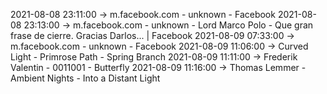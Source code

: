 2021-08-08 23:11:00 -> m.facebook.com - unknown - Facebook
2021-08-08 23:13:00 -> m.facebook.com - unknown - Lord Marco Polo - Que gran frase de cierre. Gracias Darlos... | Facebook
2021-08-09 07:33:00 -> m.facebook.com - unknown - Facebook
2021-08-09 11:06:00 -> Curved Light - Primrose Path - Spring Branch
2021-08-09 11:11:00 -> Frederik Valentin - 0011001 - Butterfly
2021-08-09 11:16:00 -> Thomas Lemmer - Ambient Nights - Into a Distant Light
